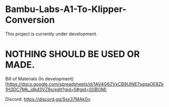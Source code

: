 # Bambu-Labs-A1-To-Klipper-Conversion

This project is currently under development.
# NOTHING SHOULD BE USED OR MADE.

Bill of Materials (In development)
[https://docs.google.com/spreadsheets/d/1AV4G6ZVxCB9UINE7sgqaOE8Zk1H3DC7Mk_idkd3VZ8s/edit?gid=0#gid=0](BOM)


Discord:
https://discord.gg/Ssx37MAkGv
